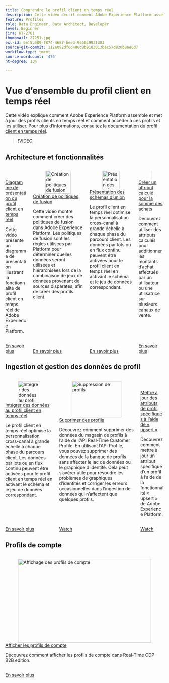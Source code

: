```yaml
---
title: Comprendre le profil client en temps réel
description: Cette vidéo décrit comment Adobe Experience Platform assemble et met à jour des profils clients en temps réel et la façon dont vous pouvez accéder à ces profils et les utiliser.
feature: Profiles
role: Data Engineer, Data Architect, Developer
level: Beginner
jira: KT-2701
thumbnail: 27251.jpg
exl-id: 6ef5b589-f874-4687-bee3-9650c993f383
source-git-commit: 112e092df6d486d8b9103013bec57d820b8ae6d7
workflow-type: tm+mt
source-wordcount: '476'
ht-degree: 13%

---
```


# Vue d’ensemble du profil client en temps réel

Cette vidéo explique comment Adobe Experience Platform assemble et met à jour des profils clients en temps réel et comment accéder à ces profils et les utiliser. Pour plus d’informations, consultez la [documentation du profil client en temps réel](https://experienceleague.adobe.com/docs/experience-platform/profile/home.html?lang=fr).

>[!VIDEO](https://video.tv.adobe.com/v/27251?learn=on&enablevpops)

## Architecture et fonctionnalités

<!-- CARDS
* overview-diagram.md
* create-merge-policies.md
* union-schemas-overview.md
* create-a-computed-attribute-for-sum-of-purchases.md
-->
<!-- START CARDS HTML - DO NOT MODIFY BY HAND -->
<div class="columns">
    <div class="column is-half-tablet is-half-desktop is-one-third-widescreen" aria-label="Overview Diagram of Real-Time Customer Profile">
        <div class="card" style="height: 100%; display: flex; flex-direction: column; height: 100%;">
            <div class="card-image">
                <figure class="image x-is-16by9">
                    <a href="overview-diagram.md" title="Diagramme de présentation du profil client en temps réel" target="_blank" rel="referrer">
                        <img class="is-bordered-r-small" src="https://video.tv.adobe.com/v/33600?format=jpeg&nocache=1740415066741" alt="Diagramme de présentation du profil client en temps réel"
                             style="width: 100%; aspect-ratio: 16 / 9; object-fit: cover; overflow: hidden; display: block; margin: auto;">
                    </a>
                </figure>
            </div>
            <div class="card-content is-padded-small" style="display: flex; flex-direction: column; flex-grow: 1; justify-content: space-between;">
                <div class="top-card-content">
                    <p class="headline is-size-6 has-text-weight-bold">
                        <a href="overview-diagram.md" target="_blank" rel="referrer" title="Diagramme de présentation du profil client en temps réel">Diagramme de présentation du profil client en temps réel</a>
                    </p>
                    <p class="is-size-6">Cette vidéo présente un diagramme de présentation illustrant la fonctionnalité de profil client en temps réel de Adobe Experience Platform.</p>
                </div>
                <a href="overview-diagram.md" target="_blank" rel="referrer" class="spectrum-Button spectrum-Button--outline spectrum-Button--primary spectrum-Button--sizeM" style="align-self: flex-start; margin-top: 1rem;">
                    <span class="spectrum-Button-label has-no-wrap has-text-weight-bold"> En savoir plus </span>
                </a>
            </div>
        </div>
    </div>
    <div class="column is-half-tablet is-half-desktop is-one-third-widescreen" aria-label="Create merge policies">
        <div class="card" style="height: 100%; display: flex; flex-direction: column; height: 100%;">
            <div class="card-image">
                <figure class="image x-is-16by9">
                    <a href="create-merge-policies.md" title="Création de politiques de fusion" target="_blank" rel="referrer">
                        <img class="is-bordered-r-small" src="https://video.tv.adobe.com/v/330433?format=jpeg&nocache=1740415066765" alt="Création de politiques de fusion"
                             style="width: 100%; aspect-ratio: 16 / 9; object-fit: cover; overflow: hidden; display: block; margin: auto;">
                    </a>
                </figure>
            </div>
            <div class="card-content is-padded-small" style="display: flex; flex-direction: column; flex-grow: 1; justify-content: space-between;">
                <div class="top-card-content">
                    <p class="headline is-size-6 has-text-weight-bold">
                        <a href="create-merge-policies.md" target="_blank" rel="referrer" title="Création de politiques de fusion">Création de politiques de fusion</a>
                    </p>
                    <p class="is-size-6">Cette vidéo montre comment créer des politiques de fusion dans Adobe Experience Platform. Les politiques de fusion sont les règles utilisées par Platform pour déterminer quelles données seront utilisées et hiérarchisées lors de la combinaison de jeux de données provenant de sources disparates, afin de créer des profils client.</p>
                </div>
                <a href="create-merge-policies.md" target="_blank" rel="referrer" class="spectrum-Button spectrum-Button--outline spectrum-Button--primary spectrum-Button--sizeM" style="align-self: flex-start; margin-top: 1rem;">
                    <span class="spectrum-Button-label has-no-wrap has-text-weight-bold"> En savoir plus </span>
                </a>
            </div>
        </div>
    </div>
    <div class="column is-half-tablet is-half-desktop is-one-third-widescreen" aria-label="Union schemas overview">
        <div class="card" style="height: 100%; display: flex; flex-direction: column; height: 100%;">
            <div class="card-image">
                <figure class="image x-is-16by9">
                    <a href="union-schemas-overview.md" title="Présentation des schémas d’union" target="_blank" rel="referrer">
                        <img class="is-bordered-r-small" src="https://video.tv.adobe.com/v/329940?format=jpeg&nocache=1740415066755" alt="Présentation des schémas d’union"
                             style="width: 100%; aspect-ratio: 16 / 9; object-fit: cover; overflow: hidden; display: block; margin: auto;">
                    </a>
                </figure>
            </div>
            <div class="card-content is-padded-small" style="display: flex; flex-direction: column; flex-grow: 1; justify-content: space-between;">
                <div class="top-card-content">
                    <p class="headline is-size-6 has-text-weight-bold">
                        <a href="union-schemas-overview.md" target="_blank" rel="referrer" title="Présentation des schémas d’union">Présentation des schémas d’union</a>
                    </p>
                    <p class="is-size-6">Le profil client en temps réel optimise la personnalisation cross-canal à grande échelle à chaque phase du parcours client. Les données par lots ou en flux continu peuvent être activées pour le profil client en temps réel en activant le schéma et le jeu de données correspondant.</p>
                </div>
                <a href="union-schemas-overview.md" target="_blank" rel="referrer" class="spectrum-Button spectrum-Button--outline spectrum-Button--primary spectrum-Button--sizeM" style="align-self: flex-start; margin-top: 1rem;">
                    <span class="spectrum-Button-label has-no-wrap has-text-weight-bold"> En savoir plus </span>
                </a>
            </div>
        </div>
    </div>
    <div class="column is-half-tablet is-half-desktop is-one-third-widescreen" aria-label="Create a computed attribute for the sum of purchases">
        <div class="card" style="height: 100%; display: flex; flex-direction: column; height: 100%;">
            <div class="card-image">
                <figure class="image x-is-16by9">
                    <a href="create-a-computed-attribute-for-sum-of-purchases.md" title="Créer un attribut calculé pour la somme des achats" target="_blank" rel="referrer">
                        <img class="is-bordered-r-small" src="https://video.tv.adobe.com/v/3425899?format=jpeg&nocache=1740415066775" alt="Créer un attribut calculé pour la somme des achats"
                             style="width: 100%; aspect-ratio: 16 / 9; object-fit: cover; overflow: hidden; display: block; margin: auto;">
                    </a>
                </figure>
            </div>
            <div class="card-content is-padded-small" style="display: flex; flex-direction: column; flex-grow: 1; justify-content: space-between;">
                <div class="top-card-content">
                    <p class="headline is-size-6 has-text-weight-bold">
                        <a href="create-a-computed-attribute-for-sum-of-purchases.md" target="_blank" rel="referrer" title="Créer un attribut calculé pour la somme des achats">Créer un attribut calculé pour la somme des achats</a>
                    </p>
                    <p class="is-size-6">Découvrez comment utiliser des attributs calculés pour additionner les montants d’achat effectués par un utilisateur ou une utilisatrice sur plusieurs canaux de vente.</p>
                </div>
                <a href="create-a-computed-attribute-for-sum-of-purchases.md" target="_blank" rel="referrer" class="spectrum-Button spectrum-Button--outline spectrum-Button--primary spectrum-Button--sizeM" style="align-self: flex-start; margin-top: 1rem;">
                    <span class="spectrum-Button-label has-no-wrap has-text-weight-bold"> En savoir plus </span>
                </a>
            </div>
        </div>
    </div>
</div>
<!-- END CARDS HTML - DO NOT MODIFY BY HAND -->

## Ingestion et gestion des données de profil

<!-- CARDS
* bring-data-into-the-real-time-customer-profile.md
* delete-profiles.md
* update-a-specific-attribute-with-upsert.md
-->
<!-- START CARDS HTML - DO NOT MODIFY BY HAND -->
<div class="columns">
    <div class="column is-half-tablet is-half-desktop is-one-third-widescreen" aria-label="Bring Data into Real-Time Customer Profile">
        <div class="card" style="height: 100%; display: flex; flex-direction: column; height: 100%;">
            <div class="card-image">
                <figure class="image x-is-16by9">
                    <a href="bring-data-into-the-real-time-customer-profile.md" title="Intégrer des données au profil client en temps réel" target="_blank" rel="referrer">
                        <img class="is-bordered-r-small" src="https://video.tv.adobe.com/v/27301?format=jpeg&nocache=1740415067018" alt="Intégrer des données au profil client en temps réel"
                             style="width: 100%; aspect-ratio: 16 / 9; object-fit: cover; overflow: hidden; display: block; margin: auto;">
                    </a>
                </figure>
            </div>
            <div class="card-content is-padded-small" style="display: flex; flex-direction: column; flex-grow: 1; justify-content: space-between;">
                <div class="top-card-content">
                    <p class="headline is-size-6 has-text-weight-bold">
                        <a href="bring-data-into-the-real-time-customer-profile.md" target="_blank" rel="referrer" title="Intégrer des données au profil client en temps réel">Intégrer des données au profil client en temps réel</a>
                    </p>
                    <p class="is-size-6">Le profil client en temps réel optimise la personnalisation cross-canal à grande échelle à chaque phase du parcours client. Les données par lots ou en flux continu peuvent être activées pour le profil client en temps réel en activant le schéma et le jeu de données correspondant.</p>
                </div>
                <a href="bring-data-into-the-real-time-customer-profile.md" target="_blank" rel="referrer" class="spectrum-Button spectrum-Button--outline spectrum-Button--primary spectrum-Button--sizeM" style="align-self: flex-start; margin-top: 1rem;">
                    <span class="spectrum-Button-label has-no-wrap has-text-weight-bold"> En savoir plus </span>
                </a>
            </div>
        </div>
    </div>
    <div class="column is-half-tablet is-half-desktop is-one-third-widescreen" aria-label="Delete profiles">
        <div class="card" style="height: 100%; display: flex; flex-direction: column; height: 100%;">
            <div class="card-image">
                <figure class="image x-is-16by9">
                    <a href="delete-profiles.md" title="Suppression de profils" target="_blank" rel="referrer">
                        <img class="is-bordered-r-small" src="https://video.tv.adobe.com/v/3429807/?format=jpeg&nocache=1740415067005" alt="Suppression de profils"
                             style="width: 100%; aspect-ratio: 16 / 9; object-fit: cover; overflow: hidden; display: block; margin: auto;">
                    </a>
                </figure>
            </div>
            <div class="card-content is-padded-small" style="display: flex; flex-direction: column; flex-grow: 1; justify-content: space-between;">
                <div class="top-card-content">
                    <p class="headline is-size-6 has-text-weight-bold">
                        <a href="delete-profiles.md" target="_blank" rel="referrer" title="Suppression de profils">Supprimer des profils</a>
                    </p>
                    <p class="is-size-6">Découvrez comment supprimer des données du magasin de profils à l’aide de l’API Real-Time Customer Profile. En utilisant l’API Profile, vous pouvez supprimer des données de la banque de profils sans affecter le lac de données ou le graphique d’identité. Cela peut s’avérer utile pour résoudre les problèmes de graphiques d’identités et corriger les erreurs occasionnelles dans l’ingestion de données qui n’affectent que quelques profils.</p>
                </div>
                <a href="delete-profiles.md" target="_blank" rel="referrer" class="spectrum-Button spectrum-Button--outline spectrum-Button--primary spectrum-Button--sizeM" style="align-self: flex-start; margin-top: 1rem;">
                    <span class="spectrum-Button-label has-no-wrap has-text-weight-bold">Watch</span>
                </a>
            </div>
        </div>
    </div>
    <div class="column is-half-tablet is-half-desktop is-one-third-widescreen" aria-label="Update specific profile attributes using `upsert`">
        <div class="card" style="height: 100%; display: flex; flex-direction: column; height: 100%;">
            <div class="card-image">
                <figure class="image x-is-16by9">
                    <a href="update-a-specific-attribute-with-upsert.md" title="Mettre à jour des attributs de profil spécifiques à l’aide de « upsert »" target="_blank" rel="referrer">
                        <img class="is-bordered-r-small" src="https://video.tv.adobe.com/v/3416133/?format=jpeg&nocache=1740415067029" alt="Mettre à jour des attributs de profil spécifiques à l’aide de « upsert »"
                             style="width: 100%; aspect-ratio: 16 / 9; object-fit: cover; overflow: hidden; display: block; margin: auto;">
                    </a>
                </figure>
            </div>
            <div class="card-content is-padded-small" style="display: flex; flex-direction: column; flex-grow: 1; justify-content: space-between;">
                <div class="top-card-content">
                    <p class="headline is-size-6 has-text-weight-bold">
                        <a href="update-a-specific-attribute-with-upsert.md" target="_blank" rel="referrer" title="Mettre à jour des attributs de profil spécifiques à l’aide de « upsert »">Mettre à jour des attributs de profil spécifiques à l’aide de « upsert »</a>
                    </p>
                    <p class="is-size-6">Découvrez comment mettre à jour un attribut spécifique d’un profil à l’aide de la fonctionnalité « upsert » de Adobe Experience Platform.</p>
                </div>
                <a href="update-a-specific-attribute-with-upsert.md" target="_blank" rel="referrer" class="spectrum-Button spectrum-Button--outline spectrum-Button--primary spectrum-Button--sizeM" style="align-self: flex-start; margin-top: 1rem;">
                    <span class="spectrum-Button-label has-no-wrap has-text-weight-bold">Watch</span>
                </a>
            </div>
        </div>
    </div>
</div>
<!-- END CARDS HTML - DO NOT MODIFY BY HAND -->

## Profils de compte

<!-- CARDS
* view-account-profiles.md
-->
<!-- START CARDS HTML - DO NOT MODIFY BY HAND -->
<div class="columns">
    <div class="column is-half-tablet is-half-desktop is-one-third-widescreen" aria-label="View account profiles">
        <div class="card" style="height: 100%; display: flex; flex-direction: column; height: 100%;">
            <div class="card-image">
                <figure class="image x-is-16by9">
                    <a href="view-account-profiles.md" title="Affichage des profils de compte" target="_blank" rel="referrer">
                        <img class="is-bordered-r-small" src="https://video.tv.adobe.com/v/338251?format=jpeg&nocache=1740415067214" alt="Affichage des profils de compte"
                             style="width: 100%; aspect-ratio: 16 / 9; object-fit: cover; overflow: hidden; display: block; margin: auto;">
                    </a>
                </figure>
            </div>
            <div class="card-content is-padded-small" style="display: flex; flex-direction: column; flex-grow: 1; justify-content: space-between;">
                <div class="top-card-content">
                    <p class="headline is-size-6 has-text-weight-bold">
                        <a href="view-account-profiles.md" target="_blank" rel="referrer" title="Affichage des profils de compte">Afficher les profils de compte</a>
                    </p>
                    <p class="is-size-6">Découvrez comment afficher les profils de compte dans Real-Time CDP B2B edition.</p>
                </div>
                <a href="view-account-profiles.md" target="_blank" rel="referrer" class="spectrum-Button spectrum-Button--outline spectrum-Button--primary spectrum-Button--sizeM" style="align-self: flex-start; margin-top: 1rem;">
                    <span class="spectrum-Button-label has-no-wrap has-text-weight-bold"> En savoir plus </span>
                </a>
            </div>
        </div>
    </div>
</div>
<!-- END CARDS HTML - DO NOT MODIFY BY HAND -->